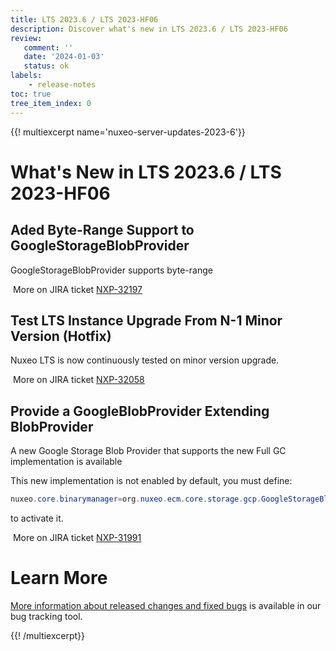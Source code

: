 ```yaml
---
title: LTS 2023.6 / LTS 2023-HF06
description: Discover what's new in LTS 2023.6 / LTS 2023-HF06
review:
   comment: ''
   date: '2024-01-03'
   status: ok
labels:
    - release-notes
toc: true
tree_item_index: 0
---
```


{{! multiexcerpt name='nuxeo-server-updates-2023-6'}}
# What's New in LTS 2023.6 / LTS 2023-HF06

## Aded Byte-Range Support to GoogleStorageBlobProvider


GoogleStorageBlobProvider supports byte-range 


<i class="fa fa-long-arrow-right" aria-hidden="true"></i>&nbsp;More on JIRA ticket [NXP-32197](https://jira.nuxeo.com/browse/NXP-32197)

## Test LTS Instance Upgrade From N-1 Minor Version (Hotfix)


Nuxeo LTS is now continuously tested on minor version upgrade.

<i class="fa fa-long-arrow-right" aria-hidden="true"></i>&nbsp;More on JIRA ticket [NXP-32058](https://jira.nuxeo.com/browse/NXP-32058)

## Provide a GoogleBlobProvider Extending BlobProvider


A new Google Storage Blob Provider that supports the new Full GC implementation is available

This new implementation is not enabled by default, you must define:
```Java
nuxeo.core.binarymanager=org.nuxeo.ecm.core.storage.gcp.GoogleStorageBlobProvider
```
to activate it.

<i class="fa fa-long-arrow-right" aria-hidden="true"></i>&nbsp;More on JIRA ticket [NXP-31991](https://jira.nuxeo.com/browse/NXP-31991)


# Learn More

[More information about released changes and fixed bugs](https://jira.nuxeo.com/secure/ReleaseNote.jspa?projectId=10011&version=22648) is available in our bug tracking tool.

{{! /multiexcerpt}}
